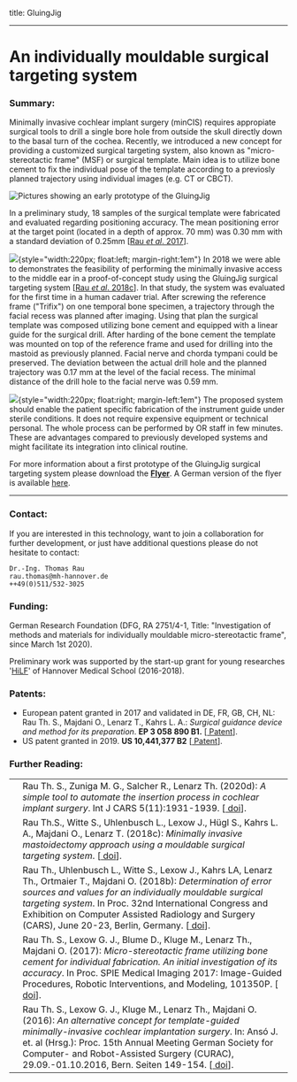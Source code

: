 title: GluingJig

- - -

# An individually mouldable surgical targeting system

### Summary:
Minimally invasive cochlear implant surgery (minCIS) requires appropiate surgical tools to drill a single bore hole from outside the skull directly down to the basal turn of the cochea. Recently, we introduced a new concept for providing a customized surgical targeting system, also known as "micro-stereotactic frame" (MSF) or surgical template. Main idea is to utilize bone cement to fix the individual pose of the template according to a previosly planned trajectory using individual images (e.g. CT or CBCT). 

![Pictures showing an early prototype of the GluingJig](50_gluingjig/Banner_GluingJigV01.png "An early prototype")

In a preliminary study, 18 samples of the surgical template were fabricated and evaluated regarding positioning accuracy. The mean positioning error at the target point (located in a depth of approx. 70 mm) was 0.30 mm with a standard deviation of 0.25mm \[[Rau _et al_. 2017](../publications/Rau2017_spie.pdf "External Link to full text")\]. 

![](50_gluingjig/L1040405_b_800px.jpg){style="width:220px; float:left; margin-right:1em"} In 2018 we were able to demonstrates the feasibility of performing the minimally invasive access to the middle ear in a proof-of-concept study using the GluingJig surgical targeting system \[[Rau _et al_. 2018c](https://www.degruyter.com/downloadpdf/j/cdbme.2018.4.issue-1/cdbme-2018-0096/cdbme-2018-0096.pdf "External Link to full text")\]. In that study, the system was evaluated for the first time in a human cadaver trial. After screwing the reference frame ("Trifix") on one temporal bone specimen, a trajectory through the facial recess was planned after imaging. Using that plan the surgical template was composed utilizing bone cement and equipped with a linear guide for the surgical drill. After harding of the bone cement the template was mounted on top of the reference frame and used for drilling into the mastoid as previously planned. Facial nerve and chorda tympani could be preserved. The deviation between the actual drill hole and the planned trajectory was 0.17 mm at the level of the facial recess. The minimal distance of the drill hole to the facial nerve was 0.59 mm. 

![](50_gluingjig/L1040426_800px.jpg){style="width:220px; float:right; margin-left:1em"} The proposed system should enable the patient specific fabrication of the instrument guide under sterile conditions. It does not require expensive equipment or technical personal. The whole process can be performed by OR staff in few minutes. These are advantages compared to previously developed systems and might facilitate its integration into clinical routine.

For more information about a first prototype of the GluingJig surgical targeting system please download the [**Flyer**](50_gluingjig/PosterGluingJig_engl.pdf). A German version of the flyer is available [here](50_gluingjig/PosterGluingJig_dt.pdf).

- - -
### Contact:
If you are interested in this technology, want to join a collaboration for further development, or just have additional questions please do not hesitate to contact:

    Dr.-Ing. Thomas Rau
    rau.thomas@mh-hannover.de
    ++49(0)511/532-3025

### Funding:
German Research Foundation (DFG, RA 2751/4-1, Title: "Investigation of methods and materials for individually mouldable micro-stereotactic frame", since March 1st 2020).

Preliminary work was supported by the start-up grant for young researches '[HiLF](https://www.mh-hannover.de/hilf.html)' of Hannover Medical School (2016-2018). 

### Patents:
-   European patent granted in 2017 and validated in DE, FR, GB, CH, NL: Rau Th. S., Majdani O., Lenarz T., Kahrs L. A.: _Surgical guidance device and method for its preparation_. **EP 3 058 890 B1.** \[[<span class="glyphicon glyphicon-link" aria-hidden="true"></span> Patent](https://depatisnet.dpma.de/DepatisNet/depatisnet?action=pdf&docid=EP000003058890B1&famSearchFromHitlist=1)\].
-   US patent granted in 2019. **US 10,441,377 B2** \[[<span class="glyphicon glyphicon-link" aria-hidden="true"></span> Patent](https://depatisnet.dpma.de/DepatisNet/depatisnet?action=pdf&docid=US000010441377B2&xxxfull=1&famSearchFromHitlist=1)\]. 


### Further Reading:
|    |                                                               |
| -: | :------------------------------------------------------------ |
| [<span class="glyphicon glyphicon-file" aria-hidden="true"></span>](https://link.springer.com/content/pdf/10.1007/s11548-020-02243-7.pdf)| Rau Th. S., Zuniga M. G., Salcher R., Lenarz Th. (2020d): _A simple tool to automate the insertion process in cochlear implant surgery_.  Int J CARS 5(11):1931-1939. \[[<span class="glyphicon glyphicon-link" aria-hidden="true"></span> doi](https://doi.org/10.1007/s11548-020-02243-7)\].| 
| [<span class="glyphicon glyphicon-file" aria-hidden="true"></span>](https://www.degruyter.com/downloadpdf/j/cdbme.2018.4.issue-1/cdbme-2018-0096/cdbme-2018-0096.pdf)| Rau Th.S., Witte S., Uhlenbusch L., Lexow J., Hügl S., Kahrs L. A., Majdani O., Lenarz T. (2018c): _Minimally invasive mastoidectomy approach using a mouldable surgical targeting system_. \[[<span class="glyphicon glyphicon-link" aria-hidden="true"></span> doi](https://www.degruyter.com/downloadpdf/j/cdbme.2018.4.issue-1/cdbme-2018-0096/cdbme-2018-0096.pdf)\].|
| [<span class="glyphicon glyphicon-file" aria-hidden="true"></span>](../publications/Rau2018b_CARS_Berlin_GluingJig.pdf) | Rau Th., Uhlenbusch L., Witte S., Lexow J., Kahrs LA, Lenarz Th., Ortmaier T., Majdani O. (2018b): _Determination of error sources and values for an individually mouldable surgical targeting system_. In Proc. 32nd International Congress and Exhibition on Computer Assisted Radiology and Surgery (CARS), June 20-23, Berlin, Germany. \[[<span class="glyphicon glyphicon-link" aria-hidden="true"></span> doi](https://link.springer.com/article/10.1007/s11548-018-1766-y)\].|
| [<span class="glyphicon glyphicon-file" aria-hidden="true"></span>](../publications/Rau2017_spie.pdf "Fulltext") | Rau Th. S., Lexow G. J., Blume D., Kluge M., Lenarz Th., Majdani O. (2017): _Micro-stereotactic frame utilizing bone cement for individual fabrication. An initial investigation of its accuracy_. In Proc. SPIE Medical Imaging 2017: Image-Guided Procedures, Robotic Interventions, and Modeling, 101350P. \[[<span class="glyphicon glyphicon-link" aria-hidden="true"></span> doi](http://dx.doi.org/10.1117/12.2254304)\]. |
| [<span class="glyphicon glyphicon-file" aria-hidden="true"></span>](../publications/Rau2016b_curac.pdf "Fulltext") | Rau Th. S., Lexow G. J., Kluge M., Lenarz Th., Majdani O. (2016): _An alternative concept for template-guided minimally-invasive cochlear implantation surgery_. In: Ansó J. et. al (Hrsg.): Proc. 15th Annual Meeting German Society for Computer- and Robot-Assisted Surgery (CURAC), 29.09.-01.10.2016, Bern. Seiten 149-154. \[[<span class="glyphicon glyphicon-link" aria-hidden="true"></span> doi](http://www.curac.org/images/advportfoliopro/images/CURAC2016/CURAC%202016%20Tagungsband.pdf)\]. |

